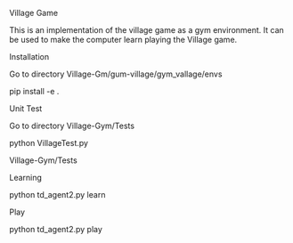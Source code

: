 Village Game

This is an implementation of the village game as a gym environment. It can be used to make the computer learn playing the Village game.


Installation

Go to directory Village-Gm/gum-village/gym_vallage/envs

pip install -e .

Unit Test

Go to directory Village-Gym/Tests

python VillageTest.py

Village-Gym/Tests

Learning

python td_agent2.py learn

Play

python td_agent2.py play
